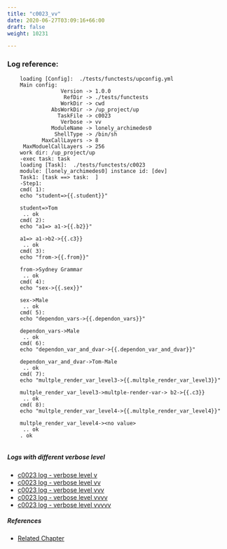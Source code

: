 ```yaml
---
title: "c0023_vv"
date: 2020-06-27T03:09:16+66:00
draft: false
weight: 10231

---
```


### Log reference: <no value>

```
    loading [Config]:  ./tests/functests/upconfig.yml
    Main config:
                 Version -> 1.0.0
                  RefDir -> ./tests/functests
                 WorkDir -> cwd
              AbsWorkDir -> /up_project/up
                TaskFile -> c0023
                 Verbose -> vv
              ModuleName -> lonely_archimedes0
               ShellType -> /bin/sh
           MaxCallLayers -> 8
     MaxModuelCallLayers -> 256
    work dir: /up_project/up
    -exec task: task
    loading [Task]:  ./tests/functests/c0023
    module: [lonely_archimedes0] instance id: [dev]
    Task1: [task ==> task:  ]
    -Step1:
    cmd( 1):
    echo "student=>{{.student}}"
    
    student=>Tom
     .. ok
    cmd( 2):
    echo "a1=> a1->{{.b2}}"
    
    a1=> a1->b2->{{.c3}}
     .. ok
    cmd( 3):
    echo "from->{{.from}}"
    
    from->Sydney Grammar
     .. ok
    cmd( 4):
    echo "sex->{{.sex}}"
    
    sex->Male
     .. ok
    cmd( 5):
    echo "dependon_vars->{{.dependon_vars}}"
    
    dependon_vars->Male
     .. ok
    cmd( 6):
    echo "dependon_var_and_dvar->{{.dependon_var_and_dvar}}"
    
    dependon_var_and_dvar->Tom-Male
     .. ok
    cmd( 7):
    echo "multple_render_var_level3->{{.multple_render_var_level3}}"
    
    multple_render_var_level3->multple-render-var-> b2->{{.c3}}
     .. ok
    cmd( 8):
    echo "multple_render_var_level4->{{.multple_render_var_level4}}"
    
    multple_render_var_level4-><no value>
     .. ok
    . ok
    
```

##### Logs with different verbose level
* [c0023 log - verbose level v](../../logs/c0023_v)
* [c0023 log - verbose level vv](../../logs/c0023_vv)
* [c0023 log - verbose level vvv](../../logs/c0023_vvv)
* [c0023 log - verbose level vvvv](../../logs/c0023_vvvv)
* [c0023 log - verbose level vvvvv](../../logs/c0023_vvvvv)

##### References
* [Related Chapter](../../dvars/c0023)
